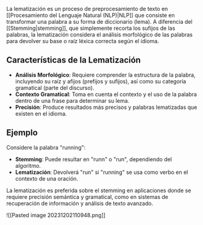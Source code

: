 
La lematización es un proceso de preprocesamiento de texto en [[Procesamiento del Lenguaje Natural (NLP)|NLP]] que consiste en transformar una palabra a su forma de diccionario (lema). A diferencia del [[Stemming|stemming]], que simplemente recorta los sufijos de las palabras, la lematización considera el análisis morfológico de las palabras para devolver su base o raíz léxica correcta según el idioma.

## Características de la Lematización

- **Análisis Morfológico**: Requiere comprender la estructura de la palabra, incluyendo su raíz y afijos (prefijos y sufijos), así como su categoría gramatical (parte del discurso).
- **Contexto Gramatical**: Toma en cuenta el contexto y el uso de la palabra dentro de una frase para determinar su lema.
- **Precisión**: Produce resultados más precisos y palabras lematizadas que existen en el idioma.

## Ejemplo

Considere la palabra "running":

- **Stemming**: Puede resultar en "runn" o "run", dependiendo del algoritmo.
- **Lematización**: Devolverá "run" si "running" se usa como verbo en el contexto de una oración.

La lematización es preferida sobre el stemming en aplicaciones donde se requiere precisión semántica y gramatical, como en sistemas de recuperación de información y análisis de texto avanzado.


![[Pasted image 20231202110948.png]]
